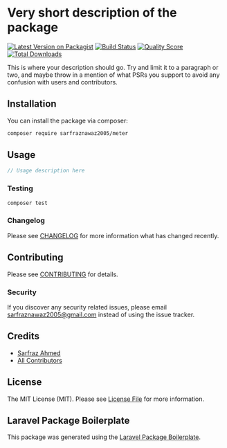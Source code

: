 # Very short description of the package

[![Latest Version on Packagist](https://img.shields.io/packagist/v/sarfraznawaz2005/meter.svg?style=flat-square)](https://packagist.org/packages/sarfraznawaz2005/meter)
[![Build Status](https://img.shields.io/travis/sarfraznawaz2005/meter/master.svg?style=flat-square)](https://travis-ci.org/sarfraznawaz2005/meter)
[![Quality Score](https://img.shields.io/scrutinizer/g/sarfraznawaz2005/meter.svg?style=flat-square)](https://scrutinizer-ci.com/g/sarfraznawaz2005/meter)
[![Total Downloads](https://img.shields.io/packagist/dt/sarfraznawaz2005/meter.svg?style=flat-square)](https://packagist.org/packages/sarfraznawaz2005/meter)

This is where your description should go. Try and limit it to a paragraph or two, and maybe throw in a mention of what PSRs you support to avoid any confusion with users and contributors.

## Installation

You can install the package via composer:

```bash
composer require sarfraznawaz2005/meter
```

## Usage

``` php
// Usage description here
```

### Testing

``` bash
composer test
```

### Changelog

Please see [CHANGELOG](CHANGELOG.md) for more information what has changed recently.

## Contributing

Please see [CONTRIBUTING](CONTRIBUTING.md) for details.

### Security

If you discover any security related issues, please email sarfraznawaz2005@gmail.com instead of using the issue tracker.

## Credits

- [Sarfraz Ahmed](https://github.com/sarfraznawaz2005)
- [All Contributors](../../contributors)

## License

The MIT License (MIT). Please see [License File](LICENSE.md) for more information.

## Laravel Package Boilerplate

This package was generated using the [Laravel Package Boilerplate](https://laravelpackageboilerplate.com).